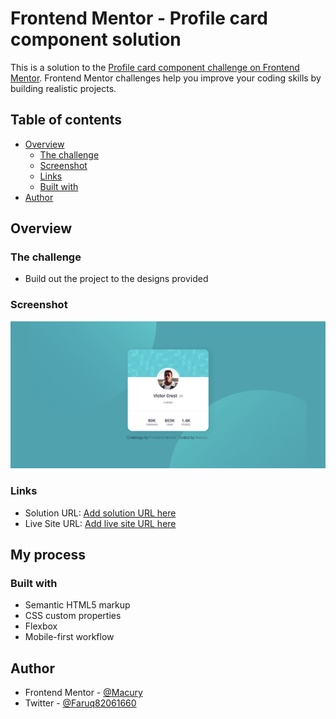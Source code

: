 # Frontend Mentor - Profile card component solution

This is a solution to the [Profile card component challenge on Frontend Mentor](https://www.frontendmentor.io/challenges/profile-card-component-cfArpWshJ). Frontend Mentor challenges help you improve your coding skills by building realistic projects. 

## Table of contents

- [Overview](#overview)
  - [The challenge](#the-challenge)
  - [Screenshot](#screenshot)
  - [Links](#links)
  - [Built with](#built-with)
- [Author](#author)
## Overview

### The challenge

- Build out the project to the designs provided

### Screenshot

![Screenshot](./images/screenshot.png)

### Links

- Solution URL: [Add solution URL here](https://github.com/Macury/Profile-card-component)
- Live Site URL: [Add live site URL here](https://macury.github.io/Profile-card-component/)

## My process

### Built with

- Semantic HTML5 markup
- CSS custom properties
- Flexbox
- Mobile-first workflow

## Author

- Frontend Mentor - [@Macury](https://www.frontendmentor.io/profile/Macury)
- Twitter - [@Faruq82061660](https://twitter.com/Faruq82061660)

